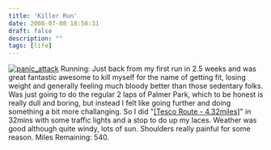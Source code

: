 ```yaml
---
title: 'Killer Run'
date: 2008-07-08 18:58:31
draft: false
description: ""
tags: [life]
---
```


[![](/shared/2008/07/panic_attack-225x3001.jpg "panic_attack")](/shared/2008/07/panic_attack.jpg) Running: Just back from my first run in 2.5 weeks and was great fantastic awesome to kill myself for the name of getting fit, losing weight and generally feeling much bloody better than those sedentary folks. Was just going to do the regular 2 laps of Palmer Park, which to be honest is really dull and boring, but instead I felt like going further and doing something a bit more challanging. So I did "[\[Tesco Route - 4.32miles\]](http://www.gmap-pedometer.com/?r=2059717 )" in 32mins with some traffic lights and a stop to do up my laces. Weather was good although quite windy, lots of sun. Shoulders really painful for some reason. Miles Remaining: 540.